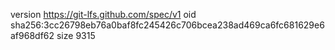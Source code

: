 version https://git-lfs.github.com/spec/v1
oid sha256:3cc26798eb76a0baf8fc245426c706bcea238ad469ca6fc681629e6af968df62
size 9315
